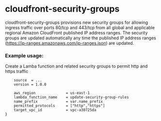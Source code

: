 # cloudfront-security-groups
cloudfront-security-groups provisions new security groups for allowing ingress traffic over ports 80/tcp and 443/tcp from all global and applicable regional Amazon CloudFront published IP address ranges. The security groups are updated automatically any time the published IP address ranges (https://ip-ranges.amazonaws.com/ip-ranges.json) are updated.

### Example usage:
Create a Lamba function and related security groups to permit http and https traffic 
```module "cloudfront-security-groups" {
    source  = ...
    version = 1.0.0

    aws_region              = us-east-1
    lambda_function_name    = update-security-group-rules
    name_prefix             = var.name_prefix
    permitted_protocols     = ["http","https"]
    target_vpc_id           = vpc-a30725da
}
```